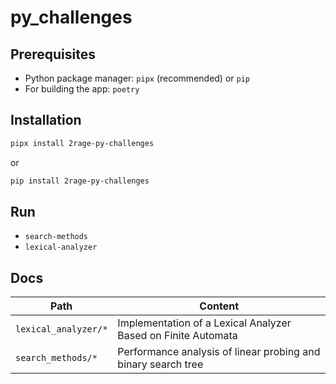 # py_challenges



## Prerequisites

- Python package manager: `pipx` (recommended) or `pip`
- For building the app: `poetry`


## Installation 

```bash
pipx install 2rage-py-challenges
```

or

```bash
pip install 2rage-py-challenges
```

## Run

- `search-methods` 
- `lexical-analyzer`


## Docs


| Path | Content |
| ---- | ------- |
| `lexical_analyzer/*` | Implementation of a Lexical Analyzer Based on Finite Automata |
| `search_methods/*` | Performance analysis of linear probing and binary search tree |